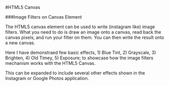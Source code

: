 #HTML5 Canvas

###Image Filters on Canvas Element

The HTML5 canvas element can be used to write (instagram like) image filters. What you need to do is draw an image onto a canvas, read back the canvas pixels, and run your filter on them. You can then write the result onto a new canvas.

Here I have demonstraed few basic effects, 1) Blue Tint, 2) Grayscale, 3) Brighten, 4) Old Timey, 5) Exposure; to showcase how the image filters mechanism works with the HTML5 Canvas.

This can be expanded to include several other effects shown in the Instagram or Google Photos application.
